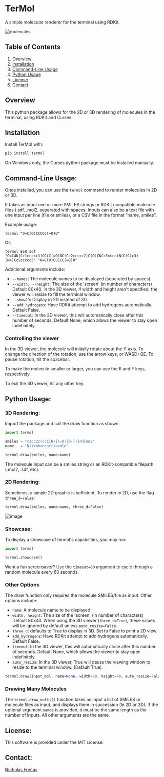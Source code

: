 # TerMol
A simple molecular renderer for the terminal using RDKit.

![molecules](https://github.com/user-attachments/assets/a80a2287-8aeb-4055-a71c-88a9c4474998)

## Table of Contents
1. [Overview](#overview)
3. [Installation](#installation)
4. [Command-Line Usage](#command-line-usage)
5. [Python Usage](#python-usage)
8. [License](#license)
9. [Contact](#contact)

## Overview
This python package allows for the 2D or 3D rendering of molecules in the terminal, using RDKit and Curses.

## Installation
Install TerMol with:
```bash
pip install termol
```

On Windows only, the Curses python package must be installed manually.

## Command-Line Usage:
Once installed, you can use the `termol` command to render molecules in 2D or 3D.

It takes as input one or more SMILES strings or RDKit compatible molecule files (.sdf, .mol2, separated with spaces. Inputs can also be a text file with one input per line (file or smiles), or a CSV file in the format "name, smiles".

Example usage: 

`termol "O=C(O)CCCCC(=O)O"`

Or: 

`termol ESR.sdf "O=C4N(Cc1ccccc1)CC(C(=O)NC(Cc2ccccc2)C(O)CNCc3cccc(N(C)C)c3)(N4)Cc5ccccc5" "O=C(O)CCCCC(=O)O"`

Additional arguments include:
- `--names`: The molecule names to be displayed (separated by spaces).
- `--width, --height`: The size of the 'screen' (in number of characters) Default 80x40. In the 3D viewer, if width and height aren't specified, the viewer will resize to fill the terminal window.
- `--show2D`: Display in 2D instead of 3D.
- `--add_hydrogens`: Have RDKit attempt to add hydrogens automatically. Default False.
- `--timeout`: In the 3D viewer, this will automatically close after this number of seconds. Default None, which allows the viewer to stay open indefinitely.

### Controlling the viewer
In the 3D viewer, the molecule will initially rotate about the Y-axis. To change the direction of the rotation, use the arrow keys, or WASD+QE. To pause rotation, hit the spacebar.

To make the molecule smaller or larger, you can use the R and F keys, respectively.

To exit the 3D viewer, hit any other key.

## Python Usage:

### 3D Rendering:
Import the package and call the draw function as shown:
```python
import termol

smiles = "c1cc2c(cc1[N+](=O)[O-])[nH]nn2"
name   = "Nitrobenzotriazole"

termol.draw(smiles, name=name)
```

The molecule input can be a smiles string or an RDKit-compatible filepath (.mol2, .sdf, etc). 

### 2D Rendering:
Sometimes, a simple 2D graphic is sufficient. To render in 2D, use the flag `three_d=False`:
```python
termol.draw(smiles, name=name, three_d=False)
```
![image](https://github.com/user-attachments/assets/63694895-b34c-4166-8815-0da9afc6bc62)

### Showcase:
To display a showcase of termol's capabilities, you may run:
```python
import termol

termol.showcase()
```

Want a fun screensaver? Use the `timeout=60` argument to cycle through a random molecule every 60 seconds.

### Other Options
The draw function only requires the molecule SMILES/file as input. Other options include:
- `name`: A molecule name to be displayed
- `width, height`: The size of the 'screen' (in number of characters) Default 80x40. When using the 3D viewer (`three_d=True`), these values will be ignored by default unless `auto_resize=False`.
- `three_d`: defaults to True to display in 3D. Set to False to print a 2D view.
- `add_hydrogens`: Have RDKit attempt to add hydrogens automatically. Default False.
- `timeout`: In the 3D viewer, this will automatically close after this number of seconds. Default None, which allows the viewer to stay open indefinitely.
- `auto_resize`: In the 3D viewer, True will cause the viewing window to resize to the terminal window. (Default True).

```python
termol.draw(input_mol, name=None, width=80, height=40, auto_resize=False, three_d=True, add_hydrogens=False, timeout=None)
```

### Drawing Many Molecules
The `termol.draw_multi()` function takes as input a list of SMILES or molecule files as input, and displays them in succession (In 2D or 3D). If the optional argument `names` is provided, it must be the same length as the number of inputs. All other arguments are the same.

## License:
This software is provided under the MIT License.

## Contact:
[Nicholas Freitas](https://github.com/Nicholas-Freitas)

